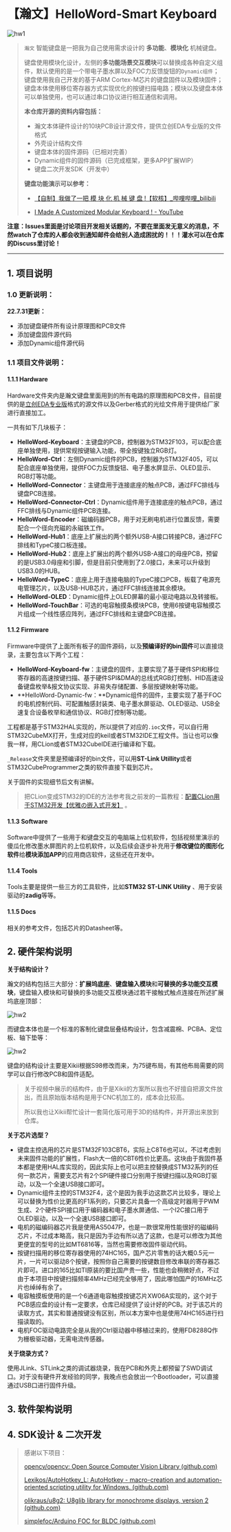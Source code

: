 # 【瀚文】HelloWord-Smart Keyboard

![hw1](5.Docs/2.Images/hw1.jpg)

> `瀚文` 智能键盘是一把我为自己使用需求设计的 **多功能**、**模块化** 机械键盘。
>
> 键盘使用模块化设计，左侧的**多功能场景交互模块**可以替换成各种自定义组件，默认使用的是一个带电子墨水屏以及FOC力反馈旋钮的`Dynamic组件`；键盘使用我自己开发的基于ARM Cortex-M芯片的键盘固件以及模块固件；键盘本体使用移位寄存器方式实现优化的按键扫描电路；模块以及键盘本体可以单独使用，也可以通过串口协议进行相互通信和调用。
>
> **本仓库开源的资料内容包括：**
>
> * 瀚文本体硬件设计的10块PCB设计源文件，提供立创EDA专业版的文件格式
> * 外壳设计结构文件
> * 键盘本体的固件源码（已相对完善）
> * Dynamic组件的固件源码（已完成框架，更多APP扩展WIP）
> * 键盘二次开发SDK（开发中）
>
> **键盘功能演示可以参考：**
>
> * [【自制】我做了一把 模 块 化 机 械 键 盘 !【软核】_哔哩哔哩_bilibili](https://www.bilibili.com/video/BV19V4y1J7Hx)
>
> * [I Made A Customized Modular Keyboard ! - YouTube](https://www.youtube.com/watch?v=mGShD9ZER1c)

**注意：Issues里面是讨论项目开发相关话题的，不要在里面发无意义的消息，不然watch了仓库的人都会收到通知邮件会给别人造成困扰的！！！灌水可以在仓库的Discuss里讨论！**

---

## 1. 项目说明

### 1.0 更新说明：

**22.7.31更新：**

* 添加键盘硬件所有设计原理图和PCB文件
* 添加键盘固件源代码
* 添加Dynamic组件源代码

### 1.1 项目文件说明：

#### 1.1.1 Hardware

Hardware文件夹内是瀚文键盘里面用到的所有电路的原理图和PCB文件，目前提供的是[立创EDA专业版](https://oshwhub.com/pengzhihui/helloword-smart-keyboard)格式的源文件以及Gerber格式的光绘文件用于提供给厂家进行直接加工。

一共有如下几块板子：

- **HelloWord-Keyboard**：主键盘的PCB，控制器为STM32F103，可以配合底座单独使用，提供常规按键输入功能，带全按键独立RGB灯。
- **HelloWord-Ctrl**：左侧Dynamic组件的PCB，控制器为STM32F405，可以配合底座单独使用，提供FOC力反馈旋钮、电子墨水屏显示、OLED显示、RGB灯等功能。
- **HelloWord-Connector**：主键盘用于连接底座的触点PCB，通过FFC排线与键盘PCB连接。
- **HelloWord-Connector-Ctrl**：Dynamic组件用于连接底座的触点PCB，通过FFC排线与Dynamic组件PCB连接。
- **HelloWord-Encoder**：磁编码器PCB，用于对无刷电机进行位置反馈，需要配合一个径向充磁的永磁铁工作。
- **HelloWord-Hub1**：底座上扩展出的两个额外USB-A接口转接PCB，通过FFC排线和TypeC接口板连接。
- **HelloWord-Hub2**：底座上扩展出的两个额外USB-A接口的母座PCB，预留的是USB3.0母座和引脚，但是目前只使用到了2.0接口，未来可以升级到USB3.0的HUB。
- **HelloWord-TypeC**：底座上用于连接电脑的TypeC接口PCB，板载了电源充电管理芯片，以及USB-HUB芯片，通过FFC排线连接其余模块。
- **HelloWord-OLED**：Dynamic组件上OLED屏幕的最小驱动电路以及转接板。
- **HelloWord-TouchBar**：可选的电容触摸条模块PCB，使用6按键电容触摸芯片组成一个线性感应阵列，通过FFC排线和主键盘PCB连接。

#### 1.1.2 Firmware

Firmware中提供了上面所有板子的固件源码，以及**预编译好的bin固件**可以直接烧录，主要包含以下两个工程：

* **HelloWord-Keyboard-fw**：主键盘的固件，主要实现了基于硬件SPI和移位寄存器的高速按键扫描、基于硬件SPI&DMA的总线式RGB灯控制、HID高速设备键盘枚举&报文协议实现、非易失存储配置、多层按键映射等功能。
* **HelloWord-Dynamic-fw：**Dynamic组件的固件，主要实现了基于FOC的电机控制代码、可配置触感封装类、电子墨水屏驱动、OLED驱动、USB全速复合设备枚举和通信协议、RGB灯控制等功能。

工程都是基于STM32HAL实现的，所以提供了对应的`.ioc`文件，可以自行用STM32CubeMX打开，生成对应的keil或者STM32IDE工程文件。当让也可以像我一样，用CLion或者STM32CubeIDE进行编译和下载。

`_Release`文件夹里是预编译好的bin文件，可以用**ST-Link Utillity**或者STM32CubeProgrammer之类的软件直接下载到芯片。

关于固件的实现细节后文有讲解。

> 把CLion变成STM32的IDE的方法参考我之前发的一篇教程：[配置CLion用于STM32开发【优雅の嵌入式开发】](https://zhuanlan.zhihu.com/p/145801160) 。

#### 1.1.3 Software

Software中提供了一些用于和键盘交互的电脑端上位机软件，包括视频里演示的傻瓜化修改墨水屏图片的上位机软件，以及后续会逐步补充用于**修改键位的图形化软件**给**模块添加APP**的应用商店软件，这些还在开发中。

#### 1.1.4 Tools

Tools主要是提供一些三方的工具软件，比如**STM32 ST-LINK Utility** 、用于安装驱动的**zadig**等等。

#### 1.1.5 Docs

相关的参考文件，包括芯片的Datasheet等。

## 2. 硬件架构说明

**关于结构设计？**

瀚文的结构包括三大部分：**扩展坞底座**、**键盘输入模块**和**可替换的多功能交互模块**，键盘输入模块和可替换的多功能交互模块通过若干接触式触点连接在所述扩展坞底座顶部：

![hw2](5.Docs/2.Images/hw2.jpg)

而键盘本体也是一个标准的客制化键盘层叠结构设计，包含减震棉、PCBA、定位板、轴下垫等：

![hw2](5.Docs/2.Images/hw3.jpg)

键盘的结构设计主要是Xikii根据S98修改而来，为75键布局，有其他布局需要的同学可以自行修改PCB和固件适配。

> 关于视频中展示的结构件，由于是Xikii的方案所以我也不好擅自把源文件放出，而且原始版本结构是用于CNC机加工的，成本会比较高。
>
> 所以我也让Xikii帮忙设计一套简化版可用于3D的结构件，并开源出来放到仓库。

**关于芯片选型？**

- 键盘主控选用的芯片是STM32F103CBT6，实际上C8T6也可以，不过考虑到未来固件功能的扩展性，Flash大一倍的CBT6性价比更高。这块由于我固件基本都是使用HAL库实现的，因此实际上也可以把主控替换成STM32系列的任何一款芯片，需要支芯片有2个SPI硬件接口分别用于按键扫描以及RGB灯驱动，以及一个全速USB接口即可。
- Dynamic组件主控的STM32F4，这个是因为我手边这款芯片比较多，理论上可以替换为性价比更高的F1系列的，只要芯片具备一个高级定时器用于PWM生成、2个硬件SPI接口用于编码器和电子墨水屏通信、一个I2C接口用于OLED驱动，以及一个全速USB接口即可。
- 电机的磁编码器芯片我是使用AS5047P，也是一款很常用性能很好的磁编码芯片，不过成本略高，我只是因为手边有所以选了这款，也是可以修改为其他更便宜的型号的比如MT6816等，当然也需要修改固件驱动代码。
- 按键扫描用的移位寄存器使用的74HC165，国产芯片零售的话大概0.5元一片，一片可以驱动8个按键，按照你自己需要的按键数目修改串联的寄存器芯片即可。进口的165比如TI原装的要比国产贵一些，性能也会稍微好点，不过由于本项目中按键扫描频率4MHz已经完全够用了，因此哪怕国产的16MHz芯片也绰绰有余了。
- 电容触摸板使用的是一个6通道电容触摸按键芯片XW06A实现的，这个对于PCB感应盘的设计有一定要求，仓库已经提供了设计好的PCB。对于该芯片的读取方式，其实和普通按键没有区别，所以本方案中也是使用74HC165进行扫描读取的。
- 电机FOC驱动电路完全是从我的Ctrl驱动器中移植过来的，使用FD8288Q作为栅极驱动器，无需电流传感器。

**关于烧录方式？**

使用JLink、STLink之类的调试器烧录，我在PCB和外壳上都预留了SWD调试口。对于没有硬件开发经验的同学，我晚点也会放出一个Bootloader，可以直接通过USB口进行固件升级。



## 3. 软件架构说明

## 4. SDK设计 & 二次开发



> 感谢以下项目：
>
> [opencv/opencv: Open Source Computer Vision Library (github.com)](https://github.com/opencv/opencv)
>
> [Lexikos/AutoHotkey_L: AutoHotkey - macro-creation and automation-oriented scripting utility for Windows. (github.com)](https://github.com/Lexikos/AutoHotkey_L)
>
> [olikraus/u8g2: U8glib library for monochrome displays, version 2 (github.com)](https://github.com/olikraus/u8g2)
>
> [simplefoc/Arduino FOC for BLDC  (github.com)](https://github.com/simplefoc/Arduino-FOC)

